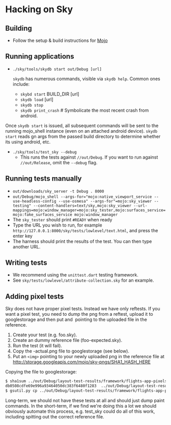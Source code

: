Hacking on Sky
==============

Building
--------

* Follow the setup & build instructions for [Mojo](https://github.com/domokit/mojo)

Running applications
--------------------

* ``./sky/tools/skydb start out/Debug [url]``

    `skydb` has numerous commands, visible via `skydb help`.  Common ones include:
    * `skybd start` BUILD_DIR [url]
    * `skydb load` [url]
    * `skydb stop`
    * `skydb print_crash` # Symbolicate the most recent crash from android.

Once `skydb start` is issued, all subsequent commands will be sent to
the running mojo_shell instance (even on an attached android device).
`skydb start` reads gn args from the passed build directory to
determine whether its using android, etc.

* ``./sky/tools/test_sky --debug``
  * This runs the tests against ``//out/Debug``. If you want to run against
    ``//out/Release``, omit the ``--debug`` flag.

Running tests manually
----------------------

* ``out/downloads/sky_server -t Debug . 8000``
* ``out/Debug/mojo_shell --args-for="mojo:native_viewport_service --use-headless-config --use-osmesa" --args-for"=mojo:sky_viewer --testing" --content-handlers=text/sky,mojo:sky_viewer --url-mappings=mojo:window_manager=mojo:sky_tester,mojo:surfaces_service=mojo:fake_surfaces_service mojo:window_manager``
* The ``sky_tester`` should print ``#READY`` when ready
* Type the URL you wish to run, for example ``http://127.0.0.1:8000/sky/tests/lowlevel/text.html``, and press the enter key
* The harness should print the results of the test.  You can then type another URL.

Writing tests
-------------

* We recommend using the ``unittest.dart`` testing framework.
* See ``sky/tests/lowlevel/attribute-collection.sky`` for an example.

Adding pixel tests
------------------

Sky does not have proper pixel tests. Instead we have only reftests.
If you want a pixel test, you need to dump the png from a reftest,
upload it to googlestorage and then put and <img> pointing to the
uploaded file in the reference.

1. Create your test (e.g. foo.sky).
2. Create an dummy reference file (foo-expected.sky).
3. Run the test (it will fail).
4. Copy the -actual.png file to googlestorage (see below).
5. Put an ``<img>`` pointing to your newly uploaded png in the reference file at
http://storage.googleapis.com/mojo/sky-pngs/SHA1_HASH_HERE

Copying the file to googlestorage:
```bash
$ sha1sum ../out/Debug/layout-test-results/framework/flights-app-pixels-actual.png
db0508cdfe69e996a93464050dc383f6480f1283  ../out/Debug/layout-test-results/framework/flights-app-pixels-actual.png
$ gsutil.py cp ../out/Debug/layout-test-results/framework/flights-app-pixels-actual.png gs://mojo/sky-pngs/db0508cdfe69e996a93464050dc383f6480f1283
```

Long-term, we should not have these tests at all and should just
dump paint commands. In the short-term, if we find we're doing this
a lot we should obviously automate this process, e.g. test_sky could
do all of this work, including spitting out the correct reference file.
